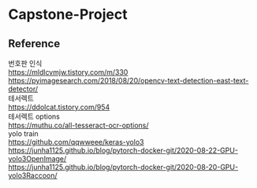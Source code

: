 # Capstone-Project

## Reference  
번호판 인식  
https://mldlcvmjw.tistory.com/m/330  
https://pyimagesearch.com/2018/08/20/opencv-text-detection-east-text-detector/  
테서렉트  
https://ddolcat.tistory.com/954  
테서렉트 options   
https://muthu.co/all-tesseract-ocr-options/  
yolo train  
https://github.com/qqwweee/keras-yolo3  
https://junha1125.github.io/blog/pytorch-docker-git/2020-08-22-GPU-yolo3OpenImage/  
https://junha1125.github.io/blog/pytorch-docker-git/2020-08-20-GPU-yolo3Raccoon/
